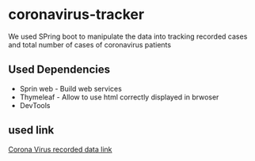 # coronavirus-tracker
<p> We used SPring boot to manipulate the data into tracking recorded cases and total number of cases of coronavirus patients</p>

## Used Dependencies

* Sprin web - Build web services
* Thymeleaf - Allow to use html correctly displayed in brwoser
* DevTools

## used link

[Corona Virus recorded data link](raw.githubusercontent.com/CSSEGISandData/COVID-19/master/csse_covid_19_data/csse_covid_19_time_series/time_series_covid19_confirmed_global.csv)
